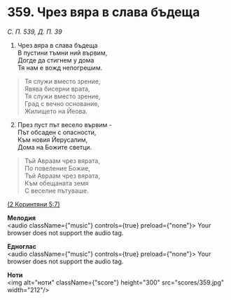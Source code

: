 # 359. Чрез вяра в слава бъдеща  

*С. П. 539, Д. П. 39*  

1. Чрез вяра в слава бъдеща  
В пустини тъмни ний вървим,  
Догде да стигнем у дома  
Тя нам е вожд непогрешим.  

> Тя служи вместо зрение,  
> Явява бисерни врата,  
> Тя служи вместо зрение,  
> Град с вечно основание,  
> Жилището на Йеова.  

2. През пуст път весело вървим -  
Път обсаден с опасности,  
Към новия Йерусалим,  
Дома на Божите светци.  

> Тъй Авраам чрез вярата,  
> По повеление Божие,  
> Тъй Авраам чрез вярата,  
> Към обещаната земя  
> С веселие пътуваше.  

[(2 Коринтяни 5:7)](http://biblia.bg/index.php?k=54&g=5&s=7)  

__Мелодия__  
<audio className={"music"} controls={true} preload={"none"}><source src="mp3/359.mp3" type="audio/mpeg"/>
Your browser does not support the audio tag.
</audio>  

__Едноглас__  
<audio className={"music"} controls={true} preload={"none"}><source src="transp/359.mp3" type="audio/mpeg"/>
Your browser does not support the audio tag.
</audio>  

__Ноти__  
<img alt="ноти" className={"score"} height="300" src="scores/359.jpg" width="212"/>
